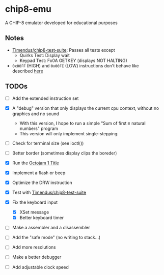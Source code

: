 # chip8-emu
A CHIP-8 emulator developed for educational purposes

## Notes
 - [Timendus/chip8-test-suite](https://github.com/Timendus/chip8-test-suite): Passes all tests except
   - Quirks Test: Display wait
   - Keypad Test: Fx0A GETKEY (displays NOT HALTING)
 - ``0x00FF`` (HIGH) and ``0x00FE`` (LOW) instructions don't behave like described [here](https://github.com/Chromatophore/HP48-Superchip/blob/master/investigations/quirk_display.md)

## TODOs
 - [ ] Add the extended instruction set


 - [x] A "debug" version that only displays the current cpu context, without no graphics and no sound
    - With this version, I hope to run a simple "Sum of first n natural numbers" program
    - This version will only implement single-stepping
 - [ ] Check for terminal size (see ioctl())
 - [ ] Better border (sometimes display clips the boreder)
 - [x] Run the [Octojam 1 Title](https://johnearnest.github.io/chip8Archive/play.html?p=octojam1title)
 - [x] Implement a flash or beep
 - [x] Optimize the DRW instruction
 - [x] Test with [Timendus/chip8-test-suite](https://github.com/Timendus/chip8-test-suite)
 - [x] Fix the keyboard input
   - [x] XSet message
   - [x] Better keyboard timer
 - [ ] Make a assembler and a disassembler
 - [ ] Add the "safe mode" (no writing to stack...)
 - [ ] Add more resolutions
 - [ ] Make a better debugger
 - [ ] Add adjustable clock speed
